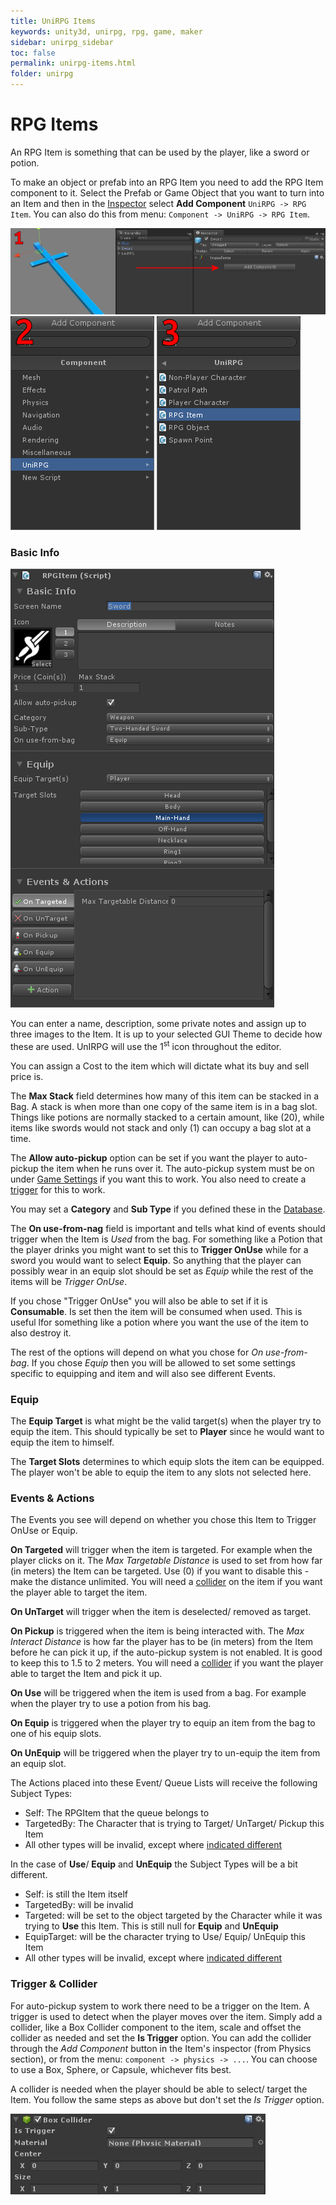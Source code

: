 ```yaml
---
title: UniRPG Items
keywords: unity3d, unirpg, rpg, game, maker
sidebar: unirpg_sidebar
toc: false
permalink: unirpg-items.html
folder: unirpg
---
```


[Database]: unirpg-database.html#itemcat
[Game Settings]: unirpg-database.html#game

RPG Items
=========

An RPG Item is something that can be used by the player, like a sword or potion.

To make an object or prefab into an RPG Item you need to add the RPG Item component to it. Select the Prefab or Game Object that you want to turn into an Item and then in the [Inspector](http://unity3d.com/learn/tutorials/modules/beginner/editor/the-inspector) select **Add Component** `UniRPG -> RPG Item`. You can also do this from menu: `Component -> UniRPG -> RPG Item`.

![](/img/unirpg/item/win1.png)
![](/img/unirpg/item/win2.png)
![](/img/unirpg/item/win3.png)

### Basic Info ### 

![](/img/unirpg/item/win4.png)

You can enter a name, description, some private notes and assign up to three images to the Item. It is up to your selected GUI Theme to decide how these are used. UnIRPG will use the 1<sup>st</sup> icon throughout the editor.

You can assign a Cost to the item which will dictate what its buy and sell price is.

The **Max Stack** field determines how many of this item can be stacked in a Bag. A stack is when more than one copy of the same item is in a bag slot. Things like potions are normally stacked to a certain amount, like (20), while items like swords would not stack and only (1) can occupy a bag slot at a time.

The **Allow auto-pickup** option can be set if you want the player to auto-pickup the item when he runs over it. The auto-pickup system must be on under [Game Settings][] if you want this to work. You also need to create a [trigger](#trigger) for this to work.

You may set a **Category** and **Sub Type** if you defined these in the [Database][].

The **On use-from-nag** field is important and tells what kind of events should trigger when the Item is *Used* from the bag. For something like a Potion that the player drinks you might want to set this to **Trigger OnUse** while for a sword you would want to select **Equip**. So anything that the player can possibly wear in an equip slot should be set as *Equip* while the rest of the items will be *Trigger OnUse*.

If you chose "Trigger OnUse" you will also be able to set if it is **Consumable**. Is set then the item will be consumed when used. This is useful lfor something like a potion where you want the use of the item to also destroy it.

The rest of the options will depend on what you chose for *On use-from-bag*. If you chose *Equip* then you will be allowed to set some settings specific to equipping and item and will also see different Events.

### Equip ### 

The **Equip Target** is what might be the valid target(s) when the player try to equip the item. This should typically be set to **Player** since he would want to equip the item to himself.

The **Target Slots** determines to which equip slots the item can be equipped. The player won't be able to equip the item to any slots not selected here.

### Events & Actions ### 

The Events you see will depend on whether you chose this Item to Trigger OnUse or Equip.

**On Targeted** will trigger when the item is targeted. For example when the player clicks on it. The *Max Targetable Distance* is used to set from how far (in meters) the Item can be targeted. Use (0) if you want to disable this - make the distance unlimited. You will need a [collider](#trigger) on the item if you want the player able to target the item.

**On UnTarget** will trigger when the item is deselected/ removed as target.

**On Pickup** is triggered when the item is being interacted with. The *Max Interact Distance* is how far the player has to be (in meters) from the Item before he can pick it up, if the auto-pickup system is not enabled. It is good to keep this to 1.5 to 2 meters. You will need a [collider](#trigger) if you want the player able to target the Item and pick it up.

**On Use** will be triggered when the item is used from a bag. For example when the player try to use a potion from his bag.

**On Equip** is triggered when the player try to equip an item from the bag to one of his equip slots.

**On UnEquip** will be triggered when the player try to un-equip the item from an equip slot.

The Actions placed into these Event/ Queue Lists will receive the following Subject Types:

- Self: The RPGItem that the queue belongs to
- TargetedBy: The Character that is trying to Target/ UnTarget/ Pickup this Item
- All other types will be invalid, except where [indicated different](actions.html)

In the case of **Use**/ **Equip** and **UnEquip** the Subject Types will be a bit different.

- Self: is still the Item itself
- TargetedBy: will be invalid
- Targeted: will be set to the object targeted by the Character while it was trying to **Use** this Item. This is still null for **Equip** and **UnEquip**
- EquipTarget: will be the character trying to Use/ Equip/ UnEquip this Item
- All other types will be invalid, except where [indicated different](actions.html)

### Trigger & Collider ### 

For auto-pickup system to work there need to be a trigger on the Item. A trigger is used to detect when the player moves over the item. Simply add a collider, like a Box Collider component to the item, scale and offset the collider as needed and set the **Is Trigger** option. You can add the collider through the *Add Component* button in the Item's inspector (from Physics section), or from the menu: `component -> physics -> ...`. You can choose to use a Box, Sphere, or Capsule, whichever fits best.

A collider is needed when the player should be able to select/ target the Item. You follow the same steps as above but don't set the *Is Trigger* option.

![](/img/unirpg/item/win5.png)

